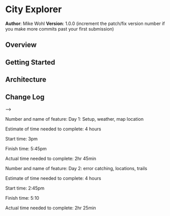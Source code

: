 # City Explorer

**Author**: Mike Wohl
**Version**: 1.0.0 (increment the patch/fix version number if you make more commits past your first submission)

## Overview
<!-- Provide a high level overview of what this application is and why you are building it, beyond the fact that it's an assignment for this class. (i.e. What's your problem domain?) -->

## Getting Started
<!-- What are the steps that a user must take in order to build this app on their own machine and get it running? -->

## Architecture
<!-- Provide a detailed description of the application design. What technologies (languages, libraries, etc) you're using, and any other relevant design information. -->

## Change Log
<!-- Use this area to document the iterative changes made to your application as each feature is successfully implemented. Use time stamps. Here's an examples:

01-01-2001 4:59pm - Application now has a fully-functional express server, with a GET route for the location resource.

## Credits and Collaborations
<!-- Give credit (and a link) to other people or resources that helped you build this application. -->
-->

Number and name of feature: Day 1: Setup, weather, map location

Estimate of time needed to complete: 4 hours

Start time: 3pm

Finish time: 5:45pm

Actual time needed to complete: 2hr 45min

<!---->

Number and name of feature: Day 2: error catching, locations, trails

Estimate of time needed to complete: 4 hours

Start time: 2:45pm

Finish time: 5:10

Actual time needed to complete: 2hr 25min